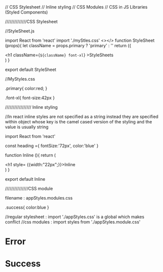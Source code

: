 // CSS Stylesheet
// Inline styling
// CSS Modules
// CSS in JS Libraries (Styled Components)



//////////////CSS Stylesheet

//StyleSheet.js

import React from 'react'
import './myStles.css'
<></>
function StyleSheet (props){
    let className = props.primary ? 'primary' : ''
    return ({
        <div>
            <h1 className={`${className} font-xl`} >StyleSheets</h1>
        </div>
    )
}

export default StyleSheet


//MyStyles.css

.primary{
    color:red;
}

.font-xl{
    font-size:42px
}


///////////////// Inline styling

//In react inline styles are not specified as a string instead they are specified within object whose key is the camel cased version of the styling and the value is usually string

import React from 'react'


const heading ={
    fontSize:'72px',
    color:'blue'
}

function Inline (){
    return (
        <div>
            <h1 style= {{width:"22px";}}>Inline</h1>
        </div>
    )
}

export default Inline





///////////////CSS module


filename : appStyles.modules.css

.success{
    color:blue
}


//regular stylesheet : import './appStyles.css' is a global which makes conflict
//css modules : import styles from './appStyles.module.css'


<div className = "App">
    <h1 className = 'error'>Error</h1>
    <h1 className = {styles.success}>Success</h1>


